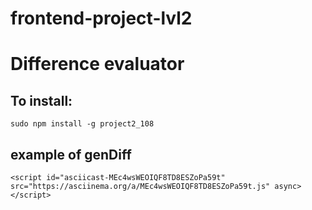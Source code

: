# frontend-project-lvl2

# Difference evaluator

## To install:

	sudo npm install -g project2_108

## example of genDiff

    <script id="asciicast-MEc4wsWEOIQF8TD8ESZoPa59t" src="https://asciinema.org/a/MEc4wsWEOIQF8TD8ESZoPa59t.js" async></script>


